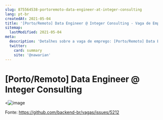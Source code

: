 ```yaml
---
slug: 875564538-portoremoto-data-engineer-at-integer-consulting
lang: pt-br
createdAt: 2021-05-04
title: '[Porto/Remoto] Data Engineer @ Integer Consulting - Vaga de Emprego'
sitemap:
  lastModified: 2021-05-04
meta:
  description: 'Detalhes sobre a vaga de emprego: [Porto/Remoto] Data Engineer @ Integer Consulting'
  twitter:
    card: summary
    site: '@nawarian'
---
```


# [Porto/Remoto] Data Engineer @ Integer Consulting

<![image](https://user-images.githubusercontent.com/76117436/117026107-636c3b80-acf3-11eb-878c-791fc88827cf.png)

Fonte: https://github.com/backend-br/vagas/issues/5212